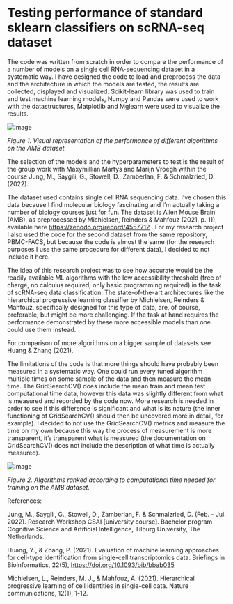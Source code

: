 # Testing performance of standard sklearn classifiers on scRNA-seq dataset
The code was written from scratch in order to compare the performance of a number of models on a single cell RNA-sequencing dataset in a systematic way. I have designed the code to load and preprocess the data and the architecture in which the models are tested, the results are collected, displayed and visualized. 
Scikit-learn library was used to train and test machine learning models, Numpy and Pandas were used to work with the datastructures, Matplotlib and Mglearn were used to visualize the results. 

![image](https://user-images.githubusercontent.com/78618639/168481847-bd5f6db7-c6ad-4aff-8acd-ae9ec8560606.png)

_Figure 1. Visual representation of the performance of different algorithms on the AMB dataset._

The selection of the models and the hyperparameters to test is the result of the group work with Maxymillian Martys and Marijn Vroegh within the course Jung, M., Saygili, G., Stowell, D., Zamberlan, F. & Schmalzried, D. (2022). 

The dataset used contains single cell RNA sequencing data. I’ve chosen this data because I find molecular biology fascinating and I’m actually taking a number of biology courses just for fun. The dataset is Allen Mouse Brain (AMB), as preprocessed by Michielsen, Reinders & Mahfouz (2021, p. 11), available here https://zenodo.org/record/4557712 . For my research project I also used the code for the second dataset from the same repository, PBMC-FACS, but because the code is almost the same (for the research purposes I use the same procedure for different data), I decided to not include it here. 

The idea of this research project was to see how accurate would be the readily available ML algorithms with the low accessibility threshold (free of charge, no calculus required, only basic programming required) in the task of scRNA-seq data classification. The state-of-the-art architectures like the hierarchical progressive learning classifier by Michielsen, Reinders & Mahfouz, specifically designed for this type of data, are, of course, preferable, but might be more challenging. If the task at hand requires the performance demonstrated by these more accessible models than one could use them instead. 

For comparison of more algorithms on a bigger sample of datasets see Huang & Zhang (2021). 

The limitations of the code is that more things should have probably been measured in a systematic way. One could run every tuned algorithm multiple times on some sample of the data and then measure the mean time. The GridSearchCV() does include the mean train and mean test computational time data, however this data was slightly different from what is measured and recorded by the code now. More research is needed in order to see if this difference is significant and what is its nature (the inner functioning of GridSearchCV() should then be uncovered more in detail, for example). I decided to not use the GridSearchCV() metrics and measure the time on my own because this way the process of measurement is more transparent, it’s transparent what is measured (the documentation on GridSearchCV() does not include the description of what time is actually measured). 

![image](https://user-images.githubusercontent.com/78618639/168481964-8f39fad1-96e9-4ddc-928c-f42828eee952.png)

_Figure 2. Algorithms ranked according to computational time needed for training on the AMB dataset._

References:

Jung, M., Saygili, G., Stowell, D., Zamberlan, F. & Schmalzried, D. (Feb. - Jul. 2022). Research Workshop CSAI [university course]. Bachelor program Cognitive Science and Artificial Intelligence, Tilburg University, The Netherlands.

Huang, Y., & Zhang, P. (2021). Evaluation of machine learning approaches for cell-type identification from single-cell transcriptomics data. Briefings in Bioinformatics, 22(5), https://doi.org/10.1093/bib/bbab035 

Michielsen, L., Reinders, M. J., & Mahfouz, A. (2021). Hierarchical progressive learning of cell identities in single-cell data. Nature communications, 12(1), 1-12.
